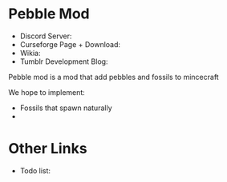 Pebble Mod
=========

* Discord Server: 
* Curseforge Page + Download: 
* Wikia: 
* Tumblr Development Blog: 


Pebble mod is a mod that add pebbles and fossils to mincecraft

We hope to implement:
* Fossils that spawn naturally
* 

Other Links
============

* Todo list: 
